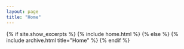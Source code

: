 ```yaml
---
layout: page
title: "Home"
---
```


{% if site.show_excerpts %}
  {% include home.html %}
{% else %}
  {% include archive.html title="Home" %}
{% endif %}
